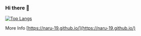 ### Hi there 👋

[![Top Langs](https://github-readme-stats.vercel.app/api/top-langs/?username=naru-19&hide=jupyter%20notebook)](https://github.com/anuraghazra/github-readme-stats)

More Info [https://naru-19.github.io/](https://naru-19.github.io/)
<!--
**naru-19/naru-19** is a ✨ _special_ ✨ repository because its `README.md` (this file) appears on your GitHub profile.

Here are some ideas to get you started:

- 🔭 I’m currently working on ...
- 🌱 I’m currently learning ...
- 👯 I’m looking to collaborate on ...
- 🤔 I’m looking for help with ...
- 💬 Ask me about ...
- 📫 How to reach me: ...
- 😄 Pronouns: ...
- ⚡ Fun fact: ...
-->
